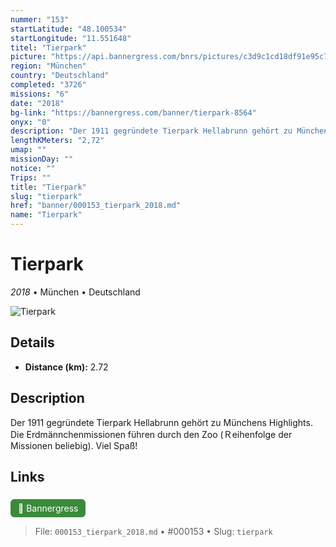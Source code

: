 ```yaml
---
nummer: "153"
startLatitude: "48.100534"
startLongitude: "11.551648"
titel: "Tierpark"
picture: "https://api.bannergress.com/bnrs/pictures/c3d9c1cd18df91e95c7f87b3c164bc29"
region: "München"
country: "Deutschland"
completed: "3726"
missions: "6"
date: "2018"
bg-link: "https://bannergress.com/banner/tierpark-8564"
onyx: "0"
description: "Der 1911 gegründete Tierpark Hellabrunn gehört zu Münchens Highlights. Die Erdmännchenmissionen führen durch den Zoo (Ｒeihenfolge der Missionen beliebig). Viel Spaß!"
lengthKMeters: "2,72"
umap: ""
missionDay: ""
notice: ""
Trips: ""
title: "Tierpark"
slug: "tierpark"
href: "banner/000153_tierpark_2018.md"
name: "Tierpark"
---
```

# Tierpark

*2018* • München • Deutschland

![Tierpark](https://api.bannergress.com/bnrs/pictures/c3d9c1cd18df91e95c7f87b3c164bc29)



## Details
- **Distance (km):** 2.72






## Description
Der 1911 gegründete Tierpark Hellabrunn gehört zu Münchens Highlights. Die Erdmännchenmissionen führen durch den Zoo (Ｒeihenfolge der Missionen beliebig). Viel Spaß!



## Links
<a href="https://bannergress.com/banner/tierpark-8564" style="display:inline-block;margin:6px 8px 0 0;padding:6px 12px;background:#3c8b3c;color:#fff;text-decoration:none;border-radius:6px;">🔗 Bannergress</a>




> File: `000153_tierpark_2018.md` • #000153 • Slug: `tierpark`

